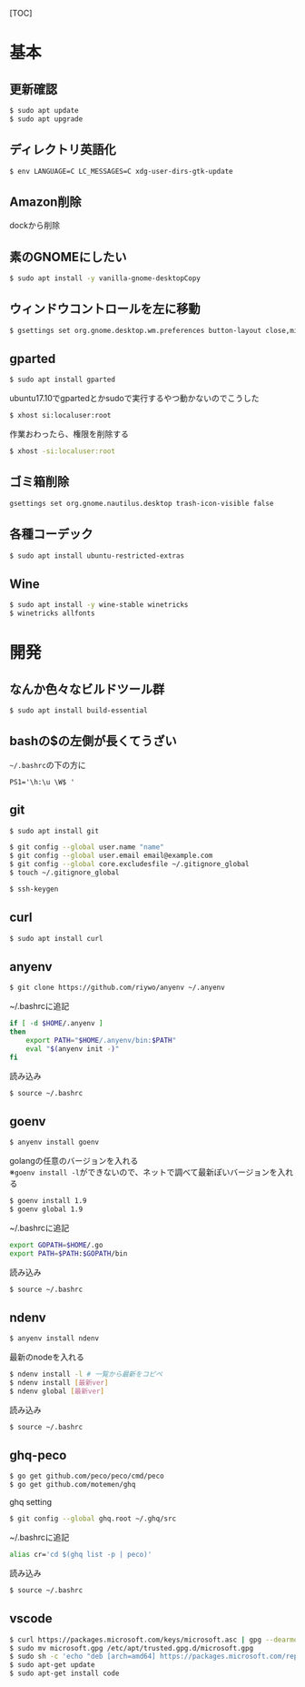 [TOC]

# 基本
## 更新確認
```sh
$ sudo apt update
$ sudo apt upgrade
```

## ディレクトリ英語化
```sh
$ env LANGUAGE=C LC_MESSAGES=C xdg-user-dirs-gtk-update
```

## Amazon削除
dockから削除

## 素のGNOMEにしたい
```sh
$ sudo apt install -y vanilla-gnome-desktopCopy
```


## ウィンドウコントロールを左に移動
```sh
$ gsettings set org.gnome.desktop.wm.preferences button-layout close,minimize,maximize:
```

## gparted
```sh
$ sudo apt install gparted
```
ubuntu17.10でgpartedとかsudoで実行するやつ動かないのでこうした
```sh
$ xhost si:localuser:root
```
作業おわったら、権限を削除する
```sh
$ xhost -si:localuser:root
```

## ゴミ箱削除
```sh
gsettings set org.gnome.nautilus.desktop trash-icon-visible false
```

## 各種コーデック
```sh
$ sudo apt install ubuntu-restricted-extras
```

## Wine
```sh
$ sudo apt install -y wine-stable winetricks
$ winetricks allfonts
```

# 開発
## なんか色々なビルドツール群
```sh
$ sudo apt install build-essential
```

## bashの$の左側が長くてうざい
`~/.bashrc`の下の方に
```
PS1='\h:\u \W$ '
```

## git
```sh
$ sudo apt install git
```
```sh
$ git config --global user.name "name"
$ git config --global user.email email@example.com
$ git config --global core.excludesfile ~/.gitignore_global
$ touch ~/.gitignore_global
```
```sh
$ ssh-keygen
```


## curl
```sh
$ sudo apt install curl
```

## anyenv
```sh
$ git clone https://github.com/riywo/anyenv ~/.anyenv
```
~/.bashrcに追記
```sh
if [ -d $HOME/.anyenv ]
then
    export PATH="$HOME/.anyenv/bin:$PATH"
    eval "$(anyenv init -)"
fi
```
読み込み
```sh
$ source ~/.bashrc
```

## goenv
```sh
$ anyenv install goenv
```
golangの任意のバージョンを入れる  
※`goenv install -l`ができないので、ネットで調べて最新ぽいバージョンを入れる
```sh
$ goenv install 1.9
$ goenv global 1.9
```
~/.bashrcに追記
```sh
export GOPATH=$HOME/.go
export PATH=$PATH:$GOPATH/bin
```
読み込み
```sh
$ source ~/.bashrc
```

## ndenv
```sh
$ anyenv install ndenv
```

最新のnodeを入れる
```sh
$ ndenv install -l # 一覧から最新をコピペ
$ ndenv install [最新ver]
$ ndenv global [最新ver]
```

読み込み
```sh
$ source ~/.bashrc
```

## ghq-peco
```sh
$ go get github.com/peco/peco/cmd/peco
$ go get github.com/motemen/ghq
```
ghq setting
```sh
$ git config --global ghq.root ~/.ghq/src
```

~/.bashrcに追記
```sh
alias cr='cd $(ghq list -p | peco)'
```
読み込み
```sh
$ source ~/.bashrc
```

## vscode
```sh
$ curl https://packages.microsoft.com/keys/microsoft.asc | gpg --dearmor > microsoft.gpg
$ sudo mv microsoft.gpg /etc/apt/trusted.gpg.d/microsoft.gpg
$ sudo sh -c 'echo "deb [arch=amd64] https://packages.microsoft.com/repos/vscode stable main" > /etc/apt/sources.list.d/vscode.list'
$ sudo apt-get update
$ sudo apt-get install code
```
